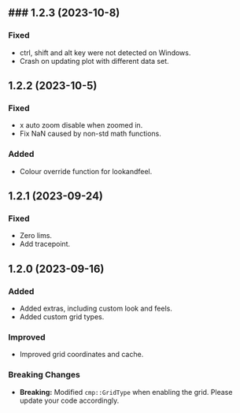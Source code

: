 ## ### 1.2.3 (2023-10-8)

### Fixed
- ctrl, shift and alt key were not detected on Windows.
- Crash on updating plot with different data set.

## 1.2.2 (2023-10-5)

### Fixed
- x auto zoom disable when zoomed in.
- Fix NaN caused by non-std math functions.

### Added
- Colour override function for lookandfeel.

## 1.2.1 (2023-09-24)

### Fixed
- Zero lims.
- Add tracepoint.

## 1.2.0 (2023-09-16)

### Added
- Added extras, including custom look and feels.
- Added custom grid types.

### Improved
- Improved grid coordinates and cache.

### Breaking Changes
- **Breaking:** Modified `cmp::GridType` when enabling the grid. Please update your code accordingly.
